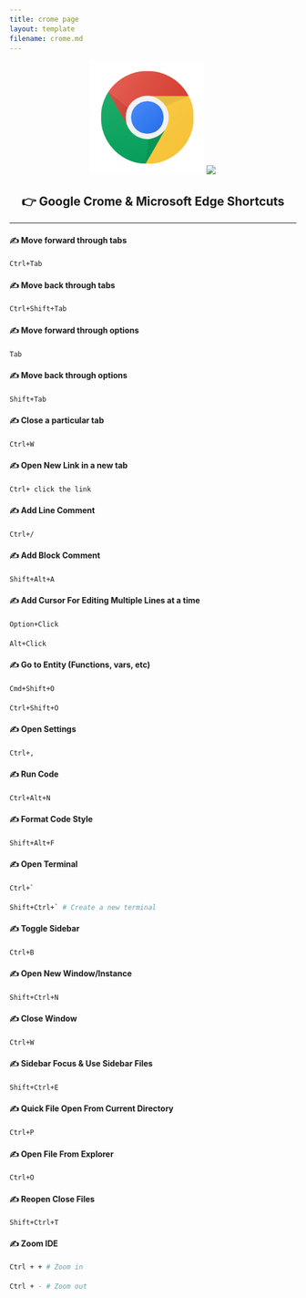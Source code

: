 ```yaml
---
title: crome page
layout: template
filename: crome.md
---
```


<div align="center">
	<img height="200" src="images/crome.png" />
    <img height="200" src="https://img.icons8.com/fluency/240/null/ms-edge-new.png" />
</div>

<div align="center">
    <h2> 👉 Google Crome & Microsoft Edge Shortcuts
    </h2>
</div><hr>

#### ✍️ Move forward through tabs

```bash
Ctrl+Tab
```

#### ✍️ Move back through tabs

```bash
Ctrl+Shift+Tab
```

#### ✍️ Move forward through options

```bash
Tab
```

#### ✍️ Move back through options

```bash
Shift+Tab
```

#### ✍️ Close a particular tab

```bash
Ctrl+W
```

#### ✍️ Open New Link in a new tab

```bash
Ctrl+ click the link
```

#### ✍️ Add Line Comment

```bash
Ctrl+/
```

#### ✍️ Add Block Comment

```bash
Shift+Alt+A
```

#### ✍️ Add Cursor For Editing Multiple Lines at a time

```bash
Option+Click

Alt+Click
```

#### ✍️ Go to Entity (Functions, vars, etc)

```bash
Cmd+Shift+O

Ctrl+Shift+O
```

#### ✍️ Open Settings

```bash
Ctrl+,
```

#### ✍️ Run Code

```bash
Ctrl+Alt+N
```

#### ✍️ Format Code Style

```bash
Shift+Alt+F
```

#### ✍️ Open Terminal

```bash
Ctrl+`

Shift+Ctrl+` # Create a new terminal
```

#### ✍️ Toggle Sidebar

```bash
Ctrl+B
```

#### ✍️ Open New Window/Instance

```bash
Shift+Ctrl+N
```

#### ✍️ Close Window

```bash
Ctrl+W
```

#### ✍️ Sidebar Focus & Use Sidebar Files

```bash
Shift+Ctrl+E
```

#### ✍️ Quick File Open From Current Directory

```bash
Ctrl+P
```

#### ✍️ Open File From Explorer

```bash
Ctrl+O
```

#### ✍️ Reopen Close Files

```
Shift+Ctrl+T
```

#### ✍️ Zoom IDE

```bash
Ctrl + + # Zoom in

Ctrl + - # Zoom out
```
